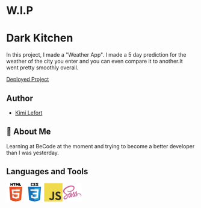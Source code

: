 # W.I.P


# Dark Kitchen

In this project, I made a "Weather App". I made a 5 day prediction for the weather of the city you enter and you can even compare it to another.It went pretty smoothly overall.

[Deployed Project](https://mardixx.github.io/weather-app/)

## Author

- [Kimi Lefort](https://github.com/Mardixx)

## 🚀 About Me

Learning at BeCode at the moment and trying to become a better developer than I was yesterday.

## Languages and Tools

<img src = 'https://raw.githubusercontent.com/devicons/devicon/master/icons/html5/html5-original-wordmark.svg' width = '50'><img src = 'https://raw.githubusercontent.com/devicons/devicon/master/icons/css3/css3-original-wordmark.svg' width = '50'><img src = 'https://raw.githubusercontent.com/devicons/devicon/master/icons/javascript/javascript-original.svg' width = '50'><img src = 'https://raw.githubusercontent.com/devicons/devicon/master/icons/sass/sass-original.svg' width = '50'>
